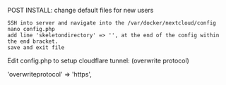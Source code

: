 POST INSTALL: change default files for new users

    SSH into server and navigate into the /var/docker/nextcloud/config
    nano config.php
    add line 'skeletondirectory' => '', at the end of the config within the end bracket. 
    save and exit file


Edit config.php to setup cloudflare tunnel: (overwrite protocol)

'overwriteprotocol' => 'https',

